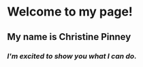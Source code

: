 # Welcome to my page!

## **My name is Christine Pinney**

### *I'm excited to show you what I can do.*
  
